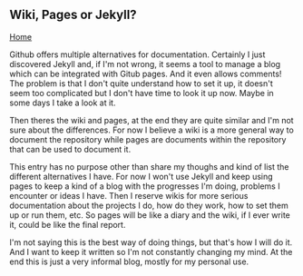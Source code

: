 ## Wiki, Pages or Jekyll?
[Home](index.md)

Github offers multiple alternatives for documentation. Certainly I just discovered Jekyll and,
if I'm not wrong, it seems a tool to manage a blog which can be integrated with Gitub pages.
And it even allows comments! The problem is that I don't quite understand how to set it up,
it doesn't seem too complicated but I don't have time to look it up now. Maybe in some days
I take a look at it.

Then theres the wiki and pages, at the end they are quite similar and I'm not sure about the
differences. For now I believe a wiki is a more general way to document the repository while
pages are documents within the repository that can be used to document it.

This entry has no purpose other than share my thoughs and kind of list the different alternatives
I have. For now I won't use Jekyll and keep using pages to keep a kind of a blog with the progresses
I'm doing, problems I encounter or ideas I have. Then I reserve wikis for more serious documentation
about the projects I do, how do they work, how to set them up or run them, etc. So pages will be
like a diary and the wiki, if I ever write it, could be like the final report.

I'm not saying this is the best way of doing things, but that's how I will do it. And I want to
keep it written so I'm not constantly changing my mind. At the end this is just a very informal blog,
mostly for my personal use.
